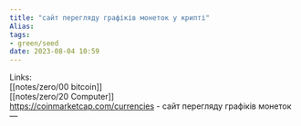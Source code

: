 ```yaml
---
title: "сайт перегляду графіків монеток у крипті"
Alias: 
tags:
- green/seed
date: 2023-08-04 10:59
---
```

Links:  
[[notes/zero/00 bitcoin]]  
[[notes/zero/20 Computer]]  
https://coinmarketcap.com/currencies - сайт перегляду графіків монеток  
— 
